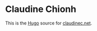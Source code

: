 # Claudine Chionh

This is the [Hugo](https://gohugo.io/) source for [claudinec.net](https://www.claudinec.net/).
